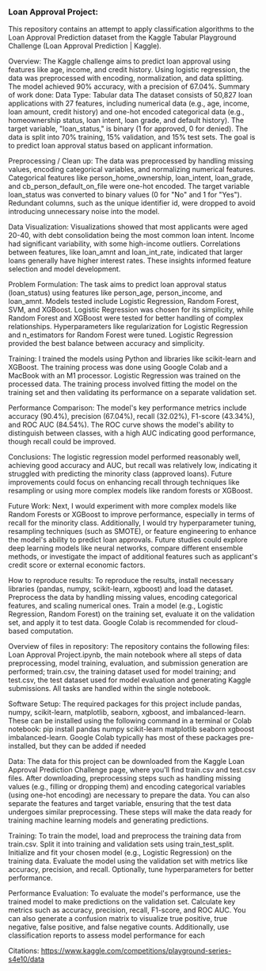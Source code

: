 ### **Loan Approval Project:**
This repository contains an attempt to apply classification algorithms to the Loan Approval Prediction dataset from the Kaggle Tabular Playground Challenge (Loan Approval Prediction | Kaggle).

Overview:
The Kaggle challenge aims to predict loan approval using features like age, income, and credit history. Using logistic regression, the data was preprocessed with encoding, normalization, and data splitting. The model achieved 90% accuracy, with a precision of 67.04%.
Summary of work done:
Data
Type: Tabular data
The dataset consists of 50,827 loan applications with 27 features, including numerical data (e.g., age, income, loan amount, credit history) and one-hot encoded categorical data (e.g., homeownership status, loan intent, loan grade, and default history). The target variable, "loan_status," is binary (1 for approved, 0 for denied). The data is split into 70% training, 15% validation, and 15% test sets. The goal is to predict loan approval status based on applicant information.

Preprocessing / Clean up:
The data was preprocessed by handling missing values, encoding categorical variables, and normalizing numerical features. Categorical features like person_home_ownership, loan_intent, loan_grade, and cb_person_default_on_file were one-hot encoded. The target variable loan_status was converted to binary values (0 for "No" and 1 for "Yes"). Redundant columns, such as the unique identifier id, were dropped to avoid introducing unnecessary noise into the model.

Data Visualization:
Visualizations showed that most applicants were aged 20-40, with debt consolidation being the most common loan intent. Income had significant variability, with some high-income outliers. Correlations between features, like loan_amnt and loan_int_rate, indicated that larger loans generally have higher interest rates. These insights informed feature selection and model development.


Problem Formulation:
The task aims to predict loan approval status (loan_status) using features like person_age, person_income, and loan_amnt. Models tested include Logistic Regression, Random Forest, SVM, and XGBoost. Logistic Regression was chosen for its simplicity, while Random Forest and XGBoost were tested for better handling of complex relationships. Hyperparameters like regularization for Logistic Regression and n_estimators for Random Forest were tuned. Logistic Regression provided the best balance between accuracy and simplicity.

Training:
I trained the models using Python and libraries like scikit-learn and XGBoost. The training process was done using Google Colab and a MacBook with an M1 processor. Logistic Regression was trained on the processed data. The training process involved fitting the model on the training set and then validating its performance on a separate validation set.

Performance Comparison:
The model's key performance metrics include accuracy (90.4%), precision (67.04%), recall (32.02%), F1-score (43.34%), and ROC AUC (84.54%). The ROC curve shows the model's ability to distinguish between classes, with a high AUC indicating good performance, though recall could be improved.

Conclusions:
The logistic regression model performed reasonably well, achieving good accuracy and AUC, but recall was relatively low, indicating it struggled with predicting the minority class (approved loans). Future improvements could focus on enhancing recall through techniques like resampling or using more complex models like random forests or XGBoost.

Future Work:
Next, I would experiment with more complex models like Random Forests or XGBoost to improve performance, especially in terms of recall for the minority class. Additionally, I would try hyperparameter tuning, resampling techniques (such as SMOTE), or feature engineering to enhance the model's ability to predict loan approvals. Future studies could explore deep learning models like neural networks, compare different ensemble methods, or investigate the impact of additional features such as applicant's credit score or external economic factors.

How to reproduce results:
To reproduce the results, install necessary libraries (pandas, numpy, scikit-learn, xgboost) and load the dataset. Preprocess the data by handling missing values, encoding categorical features, and scaling numerical ones. Train a model (e.g., Logistic Regression, Random Forest) on the training set, evaluate it on the validation set, and apply it to test data. Google Colab is recommended for cloud-based computation.

Overview of files in repository:
The repository contains the following files: Loan Approval Project.ipynb, the main notebook where all steps of data preprocessing, model training, evaluation, and submission generation are performed; train.csv, the training dataset used for model training; and test.csv, the test dataset used for model evaluation and generating Kaggle submissions. All tasks are handled within the single notebook.

Software Setup:
The required packages for this project include pandas, numpy, scikit-learn, matplotlib, seaborn, xgboost, and imbalanced-learn. These can be installed using the following command in a terminal or Colab notebook: pip install pandas numpy scikit-learn matplotlib seaborn xgboost imbalanced-learn. Google Colab typically has most of these packages pre-installed, but they can be added if needed

Data:
The data for this project can be downloaded from the Kaggle Loan Approval Prediction Challenge page, where you'll find train.csv and test.csv files. After downloading, preprocessing steps such as handling missing values (e.g., filling or dropping them) and encoding categorical variables (using one-hot encoding) are necessary to prepare the data. You can also separate the features and target variable, ensuring that the test data undergoes similar preprocessing. These steps will make the data ready for training machine learning models and generating predictions.

Training:
To train the model, load and preprocess the training data from train.csv. Split it into training and validation sets using train_test_split. Initialize and fit your chosen model (e.g., Logistic Regression) on the training data. Evaluate the model using the validation set with metrics like accuracy, precision, and recall. Optionally, tune hyperparameters for better performance.

Performance Evaluation:
To evaluate the model's performance, use the trained model to make predictions on the validation set. Calculate key metrics such as accuracy, precision, recall, F1-score, and ROC AUC. You can also generate a confusion matrix to visualize true positive, true negative, false positive, and false negative counts. Additionally, use classification reports to assess model performance for each


Citations:
https://www.kaggle.com/competitions/playground-series-s4e10/data 
